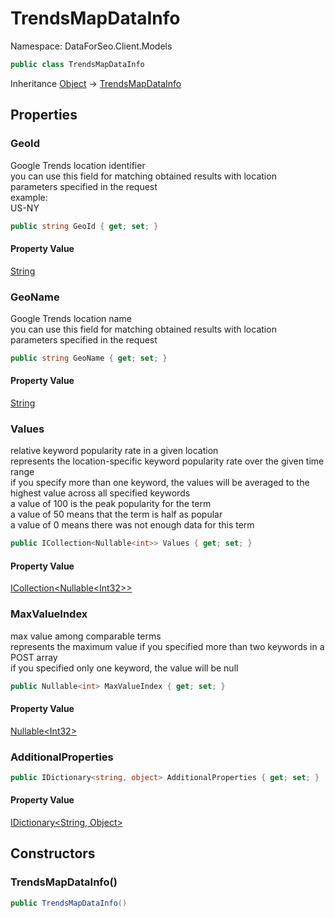 # TrendsMapDataInfo

Namespace: DataForSeo.Client.Models

```csharp
public class TrendsMapDataInfo
```

Inheritance [Object](https://docs.microsoft.com/en-us/dotnet/api/system.object) → [TrendsMapDataInfo](./dataforseo.client.models.trendsmapdatainfo.md)

## Properties

### **GeoId**

Google Trends location identifier
 <br>you can use this field for matching obtained results with location parameters specified in the request
 <br>example:
 <br>US-NY

```csharp
public string GeoId { get; set; }
```

#### Property Value

[String](https://docs.microsoft.com/en-us/dotnet/api/system.string)<br>

### **GeoName**

Google Trends location name
 <br>you can use this field for matching obtained results with location parameters specified in the request

```csharp
public string GeoName { get; set; }
```

#### Property Value

[String](https://docs.microsoft.com/en-us/dotnet/api/system.string)<br>

### **Values**

relative keyword popularity rate in a given location
 <br>represents the location-specific keyword popularity rate over the given time range
 <br>if you specify more than one keyword, the values will be averaged to the highest value across all specified keywords
 <br>a value of 100 is the peak popularity for the term
 <br>a value of 50 means that the term is half as popular
 <br>a value of 0 means there was not enough data for this term

```csharp
public ICollection<Nullable<int>> Values { get; set; }
```

#### Property Value

[ICollection&lt;Nullable&lt;Int32&gt;&gt;](https://docs.microsoft.com/en-us/dotnet/api/system.collections.generic.icollection-1)<br>

### **MaxValueIndex**

max value among comparable terms
 <br>represents the maximum value if you specified more than two keywords in a POST array
 <br>if you specified only one keyword, the value will be null

```csharp
public Nullable<int> MaxValueIndex { get; set; }
```

#### Property Value

[Nullable&lt;Int32&gt;](https://docs.microsoft.com/en-us/dotnet/api/system.nullable-1)<br>

### **AdditionalProperties**

```csharp
public IDictionary<string, object> AdditionalProperties { get; set; }
```

#### Property Value

[IDictionary&lt;String, Object&gt;](https://docs.microsoft.com/en-us/dotnet/api/system.collections.generic.idictionary-2)<br>

## Constructors

### **TrendsMapDataInfo()**

```csharp
public TrendsMapDataInfo()
```
